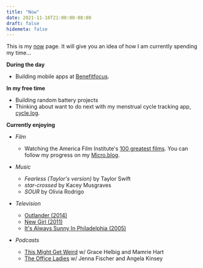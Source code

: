 ```yaml
---
title: "Now"
date: 2021-11-16T21:00:00-08:00
draft: false
hidemeta: false
---
```


This is my [now](https://nownownow.com/about) page. It will give you an idea of how I am currently spending my time...

**During the day** 

* Building mobile apps at [Benefitfocus](https://benefitfocus.com).

**In my free time**

* Building random battery projects
* Thinking about want to do next with my menstrual cycle tracking app, [cycle.log](https://apps.apple.com/us/app/cycle-log/id1141567309).

**Currently enjoying**

* *Film* 
  * Watching the America Film Institute's [100 greatest films](https://www.afi.com/afis-100-years-100-movies-10th-anniversary-edition/). You can follow my progress on my [Micro.blog](https://micro.jmjordan.com/categories/afi-100-years).

* *Music*
  * *Fearless (Taylor's version)* by Taylor Swift
  * *star-crossed* by Kacey Musgraves
  * *SOUR* by Olivia Rodrigo

* *Television*
  * [Outlander (2014)](https://www.imdb.com/title/tt3006802/)
  * [New Girl (2011)](https://www.imdb.com/title/tt1826940/)
  * [It's Always Sunny In Philadelphia (2005)](https://www.imdb.com/title/tt0472954)

* *Podcasts*
  * [This Might Get Weird](https://www.youtube.com/channel/UC6qM1-K69UGys_BnilnWZ7w) w/ Grace Helbig and Mamrie Hart
  * [The Office Ladies](https://officeladies.com) w/ Jenna Fischer and Angela Kinsey